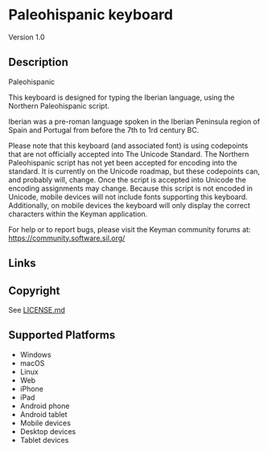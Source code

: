 Paleohispanic keyboard
==============

Version 1.0

Description
-----------
Paleohispanic

This keyboard is designed for typing the Iberian language, using the Northern Paleohispanic script.

Iberian was a pre-roman language spoken in the Iberian Peninsula region of Spain and Portugal from before the 7th to 1rd century BC.

Please note that this keyboard (and associated font) is using codepoints that are not officially accepted into The Unicode Standard. The Northern Paleohispanic script has not yet been accepted for encoding into the standard. It is currently on the Unicode roadmap, but these codepoints can, and probably will, change. Once the script is accepted into Unicode the encoding assignments may change. Because this script is not encoded in Unicode, mobile devices will not include fonts supporting this keyboard. Additionally, on mobile devices the keyboard will only display the correct characters within the Keyman application.

For help or to report bugs, please visit the Keyman community forums at: https://community.software.sil.org/

Links
-----

Copyright
---------
See [LICENSE.md](LICENSE.md)

Supported Platforms
-------------------
 * Windows
 * macOS
 * Linux
 * Web
 * iPhone
 * iPad
 * Android phone
 * Android tablet
 * Mobile devices
 * Desktop devices
 * Tablet devices

